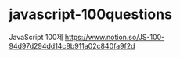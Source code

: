 # javascript-100questions

JavaScript 100제
https://www.notion.so/JS-100-94d97d294dd14c9b911a02c840fa9f2d
